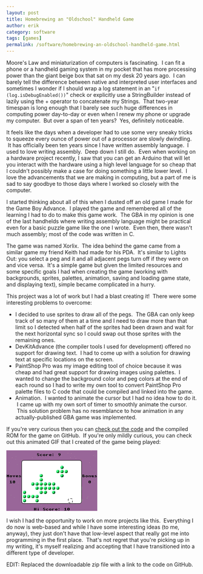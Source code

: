 ```yaml
---
layout: post
title: Homebrewing an "Oldschool" Handheld Game
author: erik
category: software
tags: [games]
permalink: /software/homebrewing-an-oldschool-handheld-game.html
---
```


Moore's Law and miniaturization of computers is fascinating.  I can fit a phone or a handheld gaming system in my pocket that has more processing power than the giant beige box that sat on my desk 20 years ago.  I can barely tell the difference between native and interpreted user interfaces and sometimes I wonder if I should wrap a log statement in an "`if (log.isDebugEnabled())`" check or explicitly use a StringBuilder instead of lazily using the + operator to concatenate my Strings.  That two-year timespan is long enough that I barely see such huge differences in computing power day-to-day or even when I renew my phone or upgrade my computer.  But over a span of ten years?  Yes, definitely noticeable.

It feels like the days when a developer had to use some very sneaky tricks to squeeze every ounce of power out of a processor are slowly dwindling.  It has officially been ten years since I have written assembly language.  I used to love writing assembly.  Deep down I still do.  Even when working on a hardware project recently, I saw that you can get an Arduino that will let you interact with the hardware using a high level language for so cheap that I couldn't possibly make a case for doing something a little lower level.  I love the advancements that we are making in computing, but a part of me is sad to say goodbye to those days where I worked so closely with the computer.

I started thinking about all of this when I dusted off an old game I made for the Game Boy Advance.  I played the game and remembered all of the learning I had to do to make this game work.  The GBA in my opinion is one of the last handhelds where writing assembly language might be practical even for a basic puzzle game like the one I wrote.  Even then, there wasn't much assembly; most of the code was written in C.

The game was named Xorlix.  The idea behind the game came from a similar game my friend Keith had made for his PDA.  It's similar to Lights Out: you select a peg and it and all adjacent pegs turn off if they were on and vice versa.  It's a simple game but given the limited resources and some specific goals I had when creating the game (working with backgrounds, sprites, palettes, animation, saving and loading game state, and displaying text), simple became complicated in a hurry.

This project was a lot of work but I had a blast creating it!  There were some interesting problems to overcome:

* I decided to use sprites to draw all of the pegs.  The GBA can only keep track of so many of them at a time and I need to draw more than that limit so I detected when half of the sprites had been drawn and wait for the next horizontal sync so I could swap out those sprites with the remaining ones.
* DevKitAdvance (the compiler tools I used for development) offered no support for drawing text.  I had to come up with a solution for drawing text at specific locations on the screen.
* PaintShop Pro was my image editing tool of choice because it was cheap and had great support for drawing images using palettes.  I wanted to change the background color and peg colors at the end of each round so I had to write my own tool to convert PaintShop Pro palette files to C code that could be compiled and linked into the game.
* Animation.  I wanted to animate the cursor but I had no idea how to do it.  I came up with my own sort of timer to smoothly animate the cursor.  This solution problem has no resemblance to how animation in any actually-published GBA game was implemented.

If you're very curious then you can [check out the code](https://github.com/egillespie/xorlix-gba) and the compiled ROM for the game on GitHub.  If you're only mildly curious, you can check out this animated GIF that I created of the game being played:

<div class="gala">
  <img src="/img/xorlix.gif" alt="Xorlix in Action!"/>
</div>

I wish I had the opportunity to work on more projects like this.  Everything I do now is web-based and while I have some interesting ideas (to me, anyway), they just don't have that low-level aspect that really got me into programming in the first place.  That's not regret that you're picking up in my writing, it's myself realizing and accepting that I have transitioned into a different type of developer.

EDIT: Replaced the downloadable zip file with a link to the code on GitHub.
